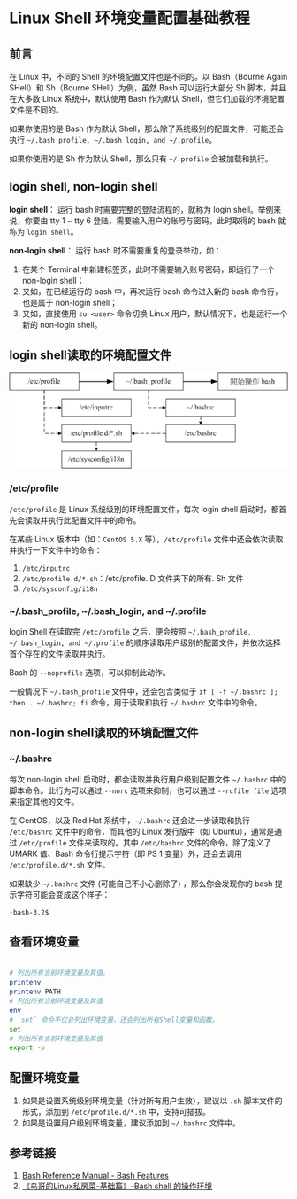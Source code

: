 # Linux Shell 环境变量配置基础教程

## 前言

在 Linux 中，不同的 Shell 的环境配置文件也是不同的。以 Bash（Bourne Again SHell）和 Sh（Bourne SHell）为例，虽然 Bash 可以运行大部分 Sh 脚本，并且在大多数 Linux 系统中，默认使用 Bash 作为默认 Shell，但它们加载的环境配置文件是不同的。

如果你使用的是 Bash 作为默认 Shell，那么除了系统级别的配置文件，可能还会执行 `~/.bash_profile, ~/.bash_login, and ~/.profile`。

如果你使用的是 Sh 作为默认 Shell，那么只有 `~/.profile` 会被加载和执行。

## login shell, non-login shell

**login shell**：
运行 bash 时需要完整的登陆流程的，就称为 login shell。举例来说，你要由 tty 1 ~ tty 6 登陆，需要输入用户的账号与密码，此时取得的 bash 就称为 `login shell`。

**non-login shell**：
运行 bash 时不需要重复的登录举动，如：
1. 在某个 Terminal 中新建标签页，此时不需要输入账号密码，即运行了一个 non-login shell；
2. 又如，在已经运行的 bash 中，再次运行 bash 命令进入新的 bash 命令行，也是属于 non-login shell；
3. 又如，直接使用 `su <user>` 命令切换 Linux 用户，默认情况下，也是运行一个新的 non-login shell。

## login shell读取的环境配置文件

![](resources/images/Pasted%20image%2020230618235539.png)

### /etc/profile

`/etc/profile` 是 Linux 系统级别的环境配置文件，每次 login shell 启动时，都首先会读取并执行此配置文件中的命令。

在某些 Linux 版本中（如：`CentOS 5.X` 等），`/etc/profile` 文件中还会依次读取并执行一下文件中的命令：
1. `/etc/inputrc`
2. `/etc/profile.d/*.sh`：/etc/profile. D 文件夹下的所有. Sh 文件
3. `/etc/sysconfig/i18n`

### ~/.bash_profile, ~/.bash_login, and ~/.profile

login Shell 在读取完 `/etc/profile` 之后，便会按照 `~/.bash_profile, ~/.bash_login, and ~/.profile` 的顺序读取用户级别的配置文件，并依次选择首个存在的文件读取并执行。

Bash 的 `--noprofile` 选项，可以抑制此动作。

一般情况下 `~/.bash_profile` 文件中，还会包含类似于 `if [ -f ~/.bashrc ]; then . ~/.bashrc; fi` 命令，用于读取和执行 `~/.bashrc` 文件中的命令。

## non-login shell读取的环境配置文件

### ~/.bashrc

每次 non-login shell 启动时，都会读取并执行用户级别配置文件 `~/.bashrc` 中的脚本命令。此行为可以通过 `--norc` 选项来抑制，也可以通过 `--rcfile file` 选项来指定其他的文件。

在 CentOS，以及 Red Hat 系统中，`~/.bashrc` 还会进一步读取和执行 `/etc/bashrc` 文件中的命令，而其他的 Linux 发行版中（如 Ubuntu），通常是通过 `/etc/profile` 文件来读取的。其中 `/etc/bashrc` 文件的命令，除了定义了 UMARK 值、Bash 命令行提示字符（即 PS 1 变量）外，还会去调用 `/etc/profile.d/*.sh` 文件。

如果缺少 `~/.bashrc` 文件 (可能自己不小心删除了) ，那么你会发现你的 bash 提示字符可能会变成这个样子：
```
-bash-3.2$
```

## 查看环境变量

```bash

# 列出所有当前环境变量及其值。
printenv
printenv PATH
# 列出所有当前环境变量及其值
env
# `set` 命令不仅会列出环境变量，还会列出所有Shell变量和函数。
set
# 列出所有当前环境变量及其值
export -p
```

## 配置环境变量

1. 如果是设置系统级别环境变量（针对所有用户生效），建议以 `.sh` 脚本文件的形式，添加到 `/etc/profile.d/*.sh` 中，支持可插拔。
2. 如果是设置用户级别环境变量，建议添加到 `~/.bashrc` 文件中。

## 参考链接

1. [Bash Reference Manual - Bash Features](https://www.gnu.org/software/bash/manual/html_node/Bash-Startup-Files.html)
2. [《鸟哥的Linux私房菜-基础篇》-Bash shell 的操作环境](http://cn.linux.vbird.org/linux_basic/0320bash_4.php)